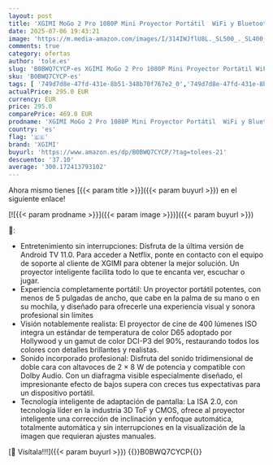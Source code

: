 ```yaml
---
layout: post
title: 'XGIMI MoGo 2 Pro 1080P Mini Proyector Portátil  WiFi y Bluetooth  Android TV 11.0  400 Lúmenes ISO  Altavoces 2X8W  Soporta 4K  Enfoque Automático  Evitación de Objetos y Adaptación de Pantalla'
date: 2025-07-06 19:43:21
image: 'https://m.media-amazon.com/images/I/314IWJflU8L._SL500_._SL400_.jpg'
comments: true
category: ofertas
author: 'tole.es'
slug: 'B0BWQ7CYCP-es XGIMI MoGo 2 Pro 1080P Mini Proyector Portátil WiFi y...'
sku: 'B0BWQ7CYCP-es'
tags: [ '749d7d8e-47fd-431e-8b51-348b70f767e2_0','749d7d8e-47fd-431e-8b51-348b70f767e2_8501','Arborist Merchandising Root','CML-Tech','Electrónica','Gaming & Entertainment','Proyectores','Self Service','Special Features Stores','TV, vídeo y home cinema','android','xgimi','🇪🇸', ]
actualPrice: 295.0 EUR
currency: EUR
price: 295.0
comparePrice: 469.0 EUR
prodname: 'XGIMI MoGo 2 Pro 1080P Mini Proyector Portátil  WiFi y Bluetooth  Android TV 11.0  400 Lúmenes ISO  Altavoces 2X8W  Soporta 4K  Enfoque Automático  Evitación de Objetos y Adaptación de Pantalla'
country: 'es'
flag: '🇪🇸'
brand: 'XGIMI'
buyurl: 'https://www.amazon.es/dp/B0BWQ7CYCP/?tag=tolees-21'
descuento: '37.10'
average: '300.172413793102'
---
```


Ahora mismo tienes [{{< param title >}}]({{< param buyurl >}}) en el siguiente enlace!

[![{{< param prodname >}}]({{< param image >}})]({{< param buyurl >}})

🔎:

- Entretenimiento sin interrupciones: Disfruta de la última versión de Android TV 11.0. Para acceder a Netflix, ponte en contacto con el equipo de soporte al cliente de XGIMI para obtener la mejor solución. Un proyector inteligente facilita todo lo que te encanta ver, escuchar o jugar.
- Experiencia completamente portátil: Un proyector portátil potentes, con menos de 5 pulgadas de ancho, que cabe en la palma de su mano o en su mochila, y diseñado para ofrecerle una experiencia visual y sonora profesional sin límites
- Visión notablemente realista: El proyector de cine de 400 lúmenes ISO integra un estándar de temperatura de color D65 adoptado por Hollywood y un gamut de color DCI-P3 del 90%, restaurando todos los colores con detalles brillantes y realistas.
- Sonido incorporado profesional: Disfruta del sonido tridimensional de doble cara con altavoces de 2 × 8 W de potencia y compatible con Dolby Audio. Con un diafragma visible especialmente diseñado, el impresionante efecto de bajos supera con creces tus expectativas para un dispositivo portátil.
- Tecnología inteligente de adaptación de pantalla: La ISA 2.0, con tecnología líder en la industria 3D ToF y CMOS, ofrece al proyector inteligente una corrección de inclinación y enfoque automática, totalmente automática y sin interrupciones en la visualización de la imagen que requieran ajustes manuales.

[🛒 Visítala!!!]({{< param buyurl >}})
{{<world>}}B0BWQ7CYCP{{</world>}}

